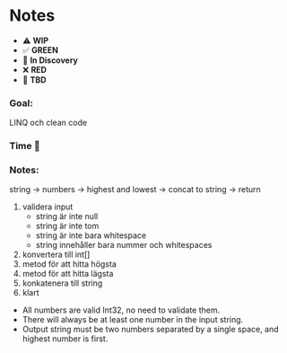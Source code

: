 # Notes

* ⚠️ **WIP**  
* ✅ **GREEN**  
* 🧠 **In Discovery**  
* ❌ **RED**  
* 📝 **TBD**  

### Goal: 

LINQ och clean code

### Time 🍅
### Notes:

string -> numbers -> highest and lowest -> concat to string -> return

1. validera input
   * string är inte null
   * string är inte tom
   * string är inte bara whitespace
   * string innehåller bara nummer och whitespaces
2. konvertera till int[]
3. metod för att hitta högsta
4. metod för att hitta lägsta
5. konkatenera till string
6. klart


* All numbers are valid Int32, no need to validate them.
* There will always be at least one number in the input string.
* Output string must be two numbers separated by a single space, and highest number is first.